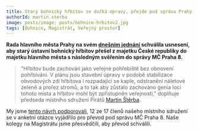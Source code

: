 ```yaml
---
title: Starý bohnický hřbitov se dočká opravy, přejde pod správu Prahy 8
authorId: martin.sterba
image: posts/image: posts/bohnice-hrbitov2.jpg
tags: [Bohnice, Magistrát, Veřejný prostor]
---
```


**Rada hlavního města Prahy na svém [dnešním jednání](https://www.praha.eu/public/12/b2/b9/3259641_1148133_Prg_13_Rada_2021.pdf) schválila usnesení, aby starý ústavní bohnický hřbitov přešel z majetku České republiky do majetku hlavního města s následným svěřením do správy MČ Praha 8.**

>"Hřbitov bude zachován jako veřejné pohřebiště bez obnovení pohřbívání. V plánu jsou stavební úpravy v podobě stabilizace obvodových zdí hřbitova i rozpadající se kaple, odstranění náletové zeleně a prořez stromů, a to tak aby zůstalo zachováno genia loci tohoto místa a hřbitov mohl být zpřístupněn veřejnosti," doplňuje předseda místního sdružení Pirátů [Martin Štěrba](https://praha8.pirati.cz/lide/martin-sterba.html). 

My jsme [tento návrh podporovali](https://forum.pirati.cz/viewtopic.php?f=945&t=56030), 12 ze 17 členů našeho místního sdružení se v anketní otázce vyjádřilo pro převod pod správu MČ Praha 8. Naše kolegy na Magistrátu jsme přesvědčili, aby převod schválili.
